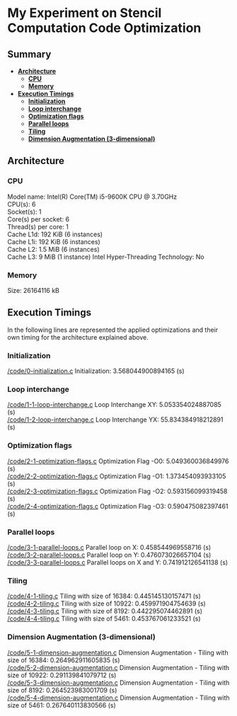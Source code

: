 # My Experiment on Stencil Computation Code Optimization

## Summary

- **[Architecture](#architecture)**
  - **[CPU](#cpu)**
  - **[Memory](#memory)**
- **[Execution Timings](#execution-timings)**
  - **[Initialization](#initialization)**
  - **[Loop interchange](#loop-interchange)**
  - **[Optimization flags](#optimization-flags)**
  - **[Parallel loops](#parallel-loops)**
  - **[Tiling](#tiling)**
  - **[Dimension Augmentation (3-dimensional)](#dimension-augmentation)**

## Architecture

### CPU

Model name: Intel(R) Core(TM) i5-9600K CPU @ 3.70GHz \
CPU(s): 6 \
Socket(s): 1 \
Core(s) per socket: 6 \
Thread(s) per core: 1 \
Cache L1d: 192 KiB (6 instances) \
Cache L1i: 192 KiB (6 instances) \
Cache L2: 1.5 MiB (6 instances) \
Cache L3: 9 MiB (1 instance)
Intel Hyper-Threading Technology: No

### Memory

Size: 26164116 kB

## Execution Timings

In the following lines are represented the applied optimizations and their own timing for the architecture explained above.

### Initialization

[/code/0-initialization.c](/code/0-initialization.c) Initialization: 3.568044900894165 (s)

### Loop interchange

[/code/1-1-loop-interchange.c](/code/1-1-loop-interchange.c) Loop Interchange XY: 5.053354024887085 (s)\
[/code/1-2-loop-interchange.c](/code/1-2-loop-interchange.c) Loop Interchange YX: 55.834384918212891 (s)

### Optimization flags

[/code/2-1-optimization-flags.c](/code/2-1-optimization-flags.c) Optimization Flag -O0: 5.049360036849976 (s)\
[/code/2-2-optimization-flags.c](/code/2-2-optimization-flags.c) Optimization Flag -O1: 1.373454093933105 (s)\
[/code/2-3-optimization-flags.c](/code/2-3-optimization-flags.c) Optimization Flag -O2: 0.593156099319458 (s)\
[/code/2-4-optimization-flags.c](/code/2-4-optimization-flags.c) Optimization Flag -O3: 0.590475082397461 (s)

### Parallel loops

[/code/3-1-parallel-loops.c](/code/3-1-parallel-loops.c) Parallel loop on X: 0.458544969558716 (s)\
[/code/3-2-parallel-loops.c](/code/3-2-parallel-loops.c) Parallel loop on Y: 0.476073026657104 (s)\
[/code/3-3-parallel-loops.c](/code/3-3-parallel-loops.c) Parallel loops on X and Y: 0.741912126541138 (s)

### Tiling

[/code/4-1-tiling.c](/code/4-1-tiling.c) Tiling with size of 16384: 0.445145130157471 (s)\
[/code/4-2-tiling.c](/code/4-2-tiling.c) Tiling with size of 10922: 0.459971904754639 (s)\
[/code/4-3-tiling.c](/code/4-3-tiling.c) Tiling with size of 8192: 0.442295074462891 (s)\
[/code/4-4-tiling.c](/code/4-4-tiling.c) Tiling with size of 5461: 0.453767061233521 (s)

### Dimension Augmentation (3-dimensional)

[/code/5-1-dimension-augmentation.c](/code/5-1-dimension-augmentation.c) Dimension Augmentation - Tiling with size of 16384: 0.264962911605835 (s)\
[/code/5-2-dimension-augmentation.c](/code/5-2-dimension-augmentation.c) Dimension Augmentation - Tiling with size of 10922: 0.291139841079712 (s)\
[/code/5-3-dimension-augmentation.c](/code/5-3-dimension-augmentation.c) Dimension Augmentation - Tiling with size of 8192: 0.264523983001709 (s)\
[/code/5-4-dimension-augmentation.c](/code/5-4-dimension-augmentation.c) Dimension Augmentation - Tiling with size of 5461: 0.267640113830566 (s)
